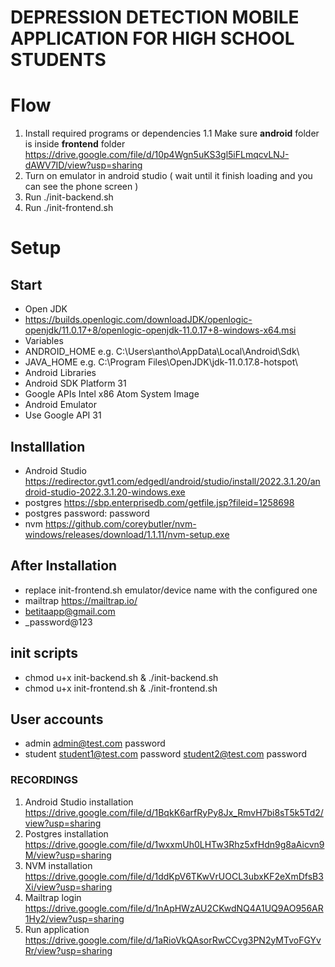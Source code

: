# DEPRESSION DETECTION MOBILE APPLICATION FOR HIGH SCHOOL STUDENTS

# Flow
1. Install required programs or dependencies
 1.1 Make sure **android** folder is inside **frontend** folder https://drive.google.com/file/d/10p4Wgn5uKS3gl5iFLmqcvLNJ-dAWV7ID/view?usp=sharing
2. Turn on emulator in android studio ( wait until it finish loading and you can see the phone screen )
3. Run ./init-backend.sh
4. Run ./init-frontend.sh

# Setup

## Start
- Open JDK
 - https://builds.openlogic.com/downloadJDK/openlogic-openjdk/11.0.17+8/openlogic-openjdk-11.0.17+8-windows-x64.msi
- Variables
 - ANDROID_HOME e.g. C:\Users\antho\AppData\Local\Android\Sdk\
 - JAVA_HOME e.g. C:\Program Files\OpenJDK\jdk-11.0.17.8-hotspot\
- Android Libraries
 - Android SDK Platform 31
 - Google APIs Intel x86 Atom System Image
- Android Emulator
 - Use Google API 31

## Installlation
- Android Studio https://redirector.gvt1.com/edgedl/android/studio/install/2022.3.1.20/android-studio-2022.3.1.20-windows.exe
- postgres https://sbp.enterprisedb.com/getfile.jsp?fileid=1258698
 - postgres password: password
- nvm https://github.com/coreybutler/nvm-windows/releases/download/1.1.11/nvm-setup.exe

## After Installation
- replace init-frontend.sh emulator/device name with the configured one
- mailtrap https://mailtrap.io/
 - betitaapp@gmail.com
 - _password@123

## init scripts
- chmod u+x init-backend.sh & ./init-backend.sh
- chmod u+x init-frontend.sh & ./init-frontend.sh

## User accounts
- admin
 admin@test.com
 password
- student
 student1@test.com
 password
 student2@test.com
 password

### RECORDINGS
1. Android Studio installation https://drive.google.com/file/d/1BqkK6arfRyPy8Jx_RmvH7bi8sT5k5Td2/view?usp=sharing
2. Postgres installation https://drive.google.com/file/d/1wxxmUh0LHTw3Rhz5xfHdn9g8aAicvn9M/view?usp=sharing
3. NVM installation https://drive.google.com/file/d/1ddKpV6TKwVrUOCL3ubxKF2eXmDfsB3Xi/view?usp=sharing
4. Mailtrap login https://drive.google.com/file/d/1nApHWzAU2CKwdNQ4A1UQ9AO956AR1Hy2/view?usp=sharing
5. Run application https://drive.google.com/file/d/1aRioVkQAsorRwCCvg3PN2yMTvoFGYvRr/view?usp=sharing
